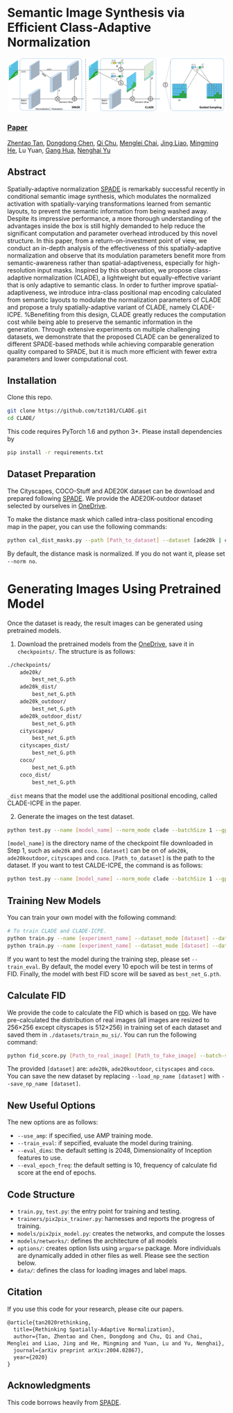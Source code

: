 # Semantic Image Synthesis via Efficient Class-Adaptive Normalization
![Architecture](docs/SPADE-CLADE.png)
### [Paper]()

[Zhentao Tan](https://scholar.google.com/citations?user=VCX7itEAAAAJ&hl=zh-CN&oi=ao), [Dongdong Chen](http://www.dongdongchen.bid/), [Qi Chu](https://scholar.google.com/citations?user=JZjOMdsAAAAJ&hl=en), [Menglei Chai](https://mlchai.com/), [Jing Liao](https://liaojing.github.io/html/index.html), [Mingming He](http://mingminghe.com/),  Lu Yuan, [Gang Hua](https://scholar.google.com/citations?user=7SgUlggAAAAJ&hl=zh-CN&oi=ao), [Nenghai Yu](https://scholar.google.com/citations?user=7620QAMAAAAJ&hl=zh-CN)

## Abstract
Spatially-adaptive normalization [SPADE](https://github.com/NVlabs/SPADE.git) is remarkably successful recently in conditional semantic image synthesis, which modulates the normalized activation with spatially-varying transformations learned from semantic layouts, to prevent the semantic information from being washed away. Despite its impressive performance, a more thorough understanding of the advantages inside the box is still highly demanded to help reduce the significant computation and parameter overhead introduced by this novel structure. In this paper, from a return-on-investment point of view, we conduct an in-depth analysis of the effectiveness of this spatially-adaptive normalization and observe that its modulation parameters benefit more from semantic-awareness rather than spatial-adaptiveness, especially for high-resolution input masks. Inspired by this observation, we propose class-adaptive normalization (CLADE), a lightweight but equally-effective variant that is only adaptive to semantic class. In order to further improve spatial-adaptiveness, we introduce intra-class positional map encoding calculated from semantic layouts to modulate the normalization parameters of CLADE and propose a truly spatially-adaptive variant of CLADE, namely CLADE-ICPE. %Benefiting from this design, CLADE greatly reduces the computation cost while being able to preserve the semantic information in the generation. Through extensive experiments on multiple challenging datasets, we demonstrate that the proposed CLADE can be generalized to different SPADE-based methods while achieving comparable generation quality compared to SPADE, but it is much more efficient with fewer extra parameters and lower computational cost.

## Installation

Clone this repo.
```bash
git clone https://github.com/tzt101/CLADE.git
cd CLADE/
```

This code requires PyTorch 1.6 and python 3+. Please install dependencies by
```bash
pip install -r requirements.txt
```

## Dataset Preparation

The Cityscapes, COCO-Stuff and ADE20K dataset can be download and prepared following [SPADE](https://github.com/NVlabs/SPADE.git). We provide the ADE20K-outdoor dataset selected by ourselves in [OneDrive]().

To make the distance mask which called intra-class positional encoding map in the paper, you can use the following commands:
```bash
python cal_dist_masks.py --path [Path_to_dataset] --dataset [ade20k | coco | cityscapes]
```
By default, the distance mask is normalized. If you do not want it, please set `--norm no`.

# Generating Images Using Pretrained Model

Once the dataset is ready, the result images can be generated using pretrained models.

1. Download the pretrained models from the [OneDrive](), save it in `checkpoints/`. The structure is as follows:
```bash
./checkpoints/
    ade20k/
        best_net_G.pth
    ade20k_dist/
        best_net_G.pth
    ade20k_outdoor/
        best_net_G.pth
    ade20k_outdoor_dist/
        best_net_G.pth
    cityscapes/
        best_net_G.pth
    cityscapes_dist/
        best_net_G.pth
    coco/
        best_net_G.pth
    coco_dist/
        best_net_G.pth
```
`_dist` means that the model use the additional positional encoding, called CLADE-ICPE in the paper.

2. Generate the images on the test dataset.
```bash
python test.py --name [model_name] --norm_mode clade --batchSize 1 --gpu_ids 0 --which_epoch best --dataset_mode [dataset] --dataroot [Path_to_dataset]
```
`[model_name]` is the directory name of the checkpoint file downloaded in Step 1, such as `ade20k` and `coco`. `[dataset]` can be on of `ade20k`, `ade20koutdoor`, `cityscapes` and `coco`. `[Path_to_dataset]` is the path to the dataset. If you want to test CALDE-ICPE, the command is as follows:
```bash
python test.py --name [model_name] --norm_mode clade --batchSize 1 --gpu_ids 0 --which_epoch best --dataset_mode [dataset] --dataroot [Path_to_dataset] --add_dist
```

## Training New Models

You can train your own model with the following command:
```bash
# To train CLADE and CLADE-ICPE.
python train.py --name [experiment_name] --dataset_mode [dataset] --dataroot [Path_to_dataset]
python train.py --name [experiment_name] --dataset_mode [dataset] --dataroot [Path_to_dataset] --add_dist
```
If you want to test the model during the training step, please set `--train_eval`. By default, the model every 10 epoch will be test in terms of FID. Finally, the model with best FID score will be saved as `best_net_G.pth`.

## Calculate FID 

We provide the code to calculate the FID which is based on [rpo](https://github.com/mseitzer/pytorch-fid.git). We have pre-calculated the distribution of real images (all images are resized to 256×256 except cityscapes is 512×256) in training set of each dataset and saved them in `./datasets/train_mu_si/`. You can run the following command:
```bash
python fid_score.py [Path_to_real_image] [Path_to_fake_image] --batch-size 1 --gpu 0 --load_np_name [dataset] --resize [Size]
```
The provided `[dataset]` are: `ade20k`, `ade20koutdoor`, `cityscapes` and `coco`. You can save the new dataset by replacing `--load_np_name [dataset]` with `--save_np_name [dataset]`.

## New Useful Options 

The new options are as follows:
- `--use_amp`: if specified, use AMP training mode.
- `--train_eval`: if sepcified, evaluate the model during training.
- `--eval_dims`: the default setting is 2048, Dimensionality of Inception features to use.
- `--eval_epoch_freq`: the default setting is 10, frequency of calculate fid score at the end of epochs.

## Code Structure

- `train.py`, `test.py`: the entry point for training and testing.
- `trainers/pix2pix_trainer.py`: harnesses and reports the progress of training.
- `models/pix2pix_model.py`: creates the networks, and compute the losses
- `models/networks/`: defines the architecture of all models
- `options/`: creates option lists using `argparse` package. More individuals are dynamically added in other files as well. Please see the section below.
- `data/`: defines the class for loading images and label maps.

## Citation
If you use this code for your research, please cite our papers.
```
@article{tan2020rethinking,
  title={Rethinking Spatially-Adaptive Normalization},
  author={Tan, Zhentao and Chen, Dongdong and Chu, Qi and Chai, Menglei and Liao, Jing and He, Mingming and Yuan, Lu and Yu, Nenghai},
  journal={arXiv preprint arXiv:2004.02867},
  year={2020}
}
```

## Acknowledgments
This code borrows heavily from [SPADE](https://github.com/NVlabs/SPADE.git). 

